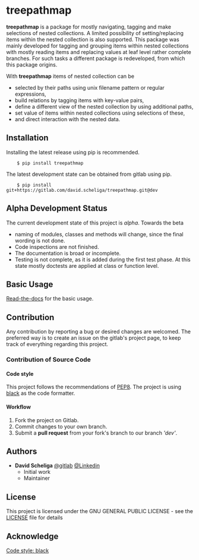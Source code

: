 # treepathmap

**treepathmap** is a package for mostly navigating, tagging and make selections
of nested collections. A limited possibility of setting/replacing items within
the nested collection is also supported. This package was mainly developed for
tagging and grouping items within nested collections with mostly reading items
and replacing values at leaf level rather complete branches. For such tasks a 
different package is redeveloped, from which this package origins.

With **treepathmap** items of nested collection can be

- selected by their paths using unix filename pattern or regular expressions,
- build relations by tagging items with key-value pairs,
- define a different view of the nested collection by using additional paths,
- set value of items within nested collections using selections of these,
- and direct interaction with the nested data.

## Installation

Installing the latest release using pip is recommended.

```` shell script
    $ pip install treepathmap
````

The latest development state can be obtained from gitlab using pip.

```` shell script
    $ pip install git+https://gitlab.com/david.scheliga/treepathmap.git@dev
````

## Alpha Development Status

The current development state of this project is *alpha*. Towards the beta

- naming of modules, classes and methods will change, since the final wording is not
  done.
- Code inspections are not finished.
- The documentation is broad or incomplete.
- Testing is not complete, as it is added during the first test phase. At this
  state mostly doctests are applied at class or function level.


## Basic Usage

[Read-the-docs](https://treepathmap.readthedocs.io/en/latest/) for the basic usage.

## Contribution

Any contribution by reporting a bug or desired changes are welcomed. The preferred 
way is to create an issue on the gitlab's project page, to keep track of everything 
regarding this project.

### Contribution of Source Code
#### Code style
This project follows the recommendations of [PEP8](https://www.python.org/dev/peps/pep-0008/).
The project is using [black](https://github.com/psf/black) as the code formatter.

#### Workflow

1. Fork the project on Gitlab.
2. Commit changes to your own branch.
3. Submit a **pull request** from your fork's branch to our branch *'dev'*.

## Authors

* **David Scheliga** 
    [@gitlab](https://gitlab.com/david.scheliga)
    [@Linkedin](https://www.linkedin.com/in/david-scheliga-576984171/)
    - Initial work
    - Maintainer

## License

This project is licensed under the GNU GENERAL PUBLIC LICENSE - see the
[LICENSE](LICENSE) file for details

## Acknowledge

[Code style: black](https://github.com/psf/black)